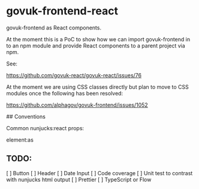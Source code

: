 # govuk-frontend-react

govuk-frontend as React components.

At the moment this is a PoC to show how we can import govuk-frontend in to an npm module and provide React components to a parent project via npm.

See:

https://github.com/govuk-react/govuk-react/issues/76

At the moment we are using CSS classes directly but plan to move to CSS modules once the following has been resolved:

https://github.com/alphagov/govuk-frontend/issues/1052


## Conventions

Common nunjucks:react props:

element:as


## TODO:

[ ] Button
[ ] Header
[ ] Date Input
[ ] Code coverage
[ ] Unit test to contrast with nunjucks html output
[ ] Prettier
[ ] TypeScript or Flow
